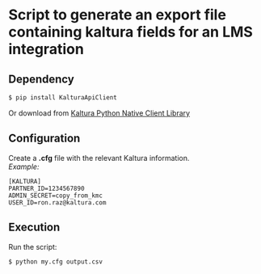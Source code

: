 # Script to generate an export file containing kaltura fields for an LMS integration


## Dependency
```sh
$ pip install KalturaApiClient
```
Or download from [Kaltura Python Native Client Library](https://developer.kaltura.com/api-docs/Client_Libraries)


## Configuration
Create a **.cfg** file with the relevant Kaltura information.  
_Example:_  
```
[KALTURA]
PARTNER_ID=1234567890
ADMIN_SECRET=copy_from_kmc
USER_ID=ron.raz@kaltura.com
```


## Execution
Run the script:  
```sh
$ python my.cfg output.csv
```